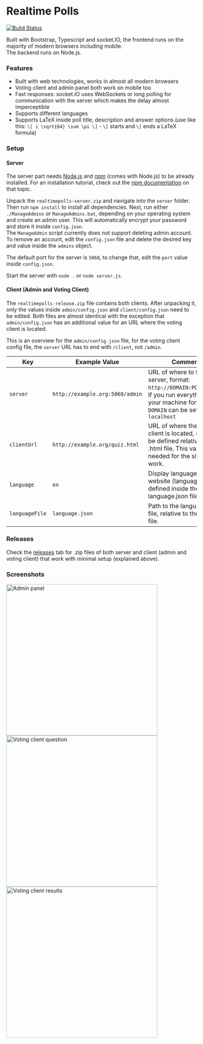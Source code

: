 # Realtime Polls

[![Build Status](https://travis-ci.org/g0ne/Realtime-Polls.svg?branch=master)](https://travis-ci.org/g0ne/Realtime-Polls)

Built with Bootstrap, Typescript and socket.IO, the frontend runs on the majority of modern browsers including mobile.  
The backend runs on Node.js.

### Features

- Built with web technologies, works in almost all modern browsers
- Voting client and admin panel both work on mobile too
- Fast responses: socket.IO uses WebSockets or long polling for communication with the server which makes the delay almost imperceptible
- Supports different languages
- Supports LaTeX inside poll title, description and answer options (use like this: `\[ i \sqrt{64} \sum \pi \]` - `\[` starts and `\]` ends a LaTeX formula)

### Setup

#### Server

The server part needs [Node.js](https://nodejs.org/) and [npm](https://www.npmjs.com/npm/open-source) (comes with Node.js) to be already installed. For an installation tutorial, check out the [npm documentation](https://docs.npmjs.com/getting-started/installing-node) on that topic.

Unpack the `realtimepolls-server.zip` and navigate into the `server` folder. Then run `npm install` to install all dependencies. Next, run either `./ManageAdmins` or `ManageAdmins.bat`, depending on your operating system and create an admin user. This will automatically encrypt your password and store it inside `config.json`.  
The `ManageAdmin` script currently does not support deleting admin account. To remove an account, edit the `config.json` file and delete the desired key and value inside the `admins` object.

The default port for the server is `5060`, to change that, edit the `port` value inside `config.json`.

Start the server with `node .` or `node server.js`.

#### Client (Admin and Voting Client)

The `realtimepolls-release.zip` file contains both clients. After unpacking it, only the values inside `admin/config.json` and `client/config.json` need to be edited. Both files are almost identical with the exception that `admin/config.json` has an additional value for an URL where the voting client is located.


This is an overview for the `admin/config.json` file, for the voting client config file, the `server` URL has to end with `/client`, not `/admin`.

| Key            | Example Value                   | Comment                                                                                                                                                    |
|----------------|---------------------------------|------------------------------------------------------------------------------------------------------------------------------------------------------------|
| `server`       | `http://example.org:5060/admin` | URL of where to find the server, format: `http://DOMAIN:PORT/admin`. If you run everything on your machine for testing, `DOMAIN` can be set to `localhost` |
| `clientUrl`    | `http://example.org/quiz.html`  | URL of where the voting client is located, can also be defined relative to the .html file. This value is not needed for the site to work.                  |
| `language`     | `en`                            | Display language for the website (languages are defined inside the language.json file).                                                                    |
| `languageFile` | `language.json`                 | Path to the language.json file, relative to the .html file.                                                                                                |

### Releases

Check the [releases](../../releases/) tab for .zip files of both server and client (admin and voting client) that work with minimal setup (explained above).

### Screenshots

<a href="http://i.imgur.com/b8f6ppN.png" target="_blank">
  <img src="http://i.imgur.com/b8f6ppN.png" width="400px" alt="Admin panel">
</a>

<a href="http://i.imgur.com/j08bbKK.png" target="_blank">
  <img src="http://i.imgur.com/j08bbKK.png" width="400px" alt="Voting client question">
</a>

<a href="http://i.imgur.com/Fn9P2bj.png" target="_blank">
  <img src="http://i.imgur.com/Fn9P2bj.png" width="400px" alt="Voting client results">
</a>
